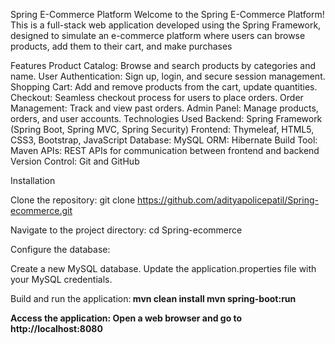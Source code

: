 Spring E-Commerce Platform
Welcome to the Spring E-Commerce Platform! This is a full-stack web application developed using the Spring Framework, designed to simulate an e-commerce platform where users can browse products, add them to their cart, and make purchases

Features
Product Catalog: Browse and search products by categories and name.
User Authentication: Sign up, login, and secure session management.
Shopping Cart: Add and remove products from the cart, update quantities.
Checkout: Seamless checkout process for users to place orders.
Order Management: Track and view past orders.
Admin Panel: Manage products, orders, and user accounts.
Technologies Used
Backend: Spring Framework (Spring Boot, Spring MVC, Spring Security)
Frontend: Thymeleaf, HTML5, CSS3, Bootstrap, JavaScript
Database: MySQL
ORM: Hibernate
Build Tool: Maven
APIs: REST APIs for communication between frontend and backend
Version Control: Git and GitHub

Installation

Clone the repository:
git clone https://github.com/adityapolicepatil/Spring-ecommerce.git

Navigate to the project directory:
cd Spring-ecommerce

Configure the database:

Create a new MySQL database.
Update the application.properties file with your MySQL credentials.

Build and run the application:<b/>
mvn clean install
mvn spring-boot:run

Access the application: Open a web browser and go to http://localhost:8080
